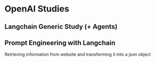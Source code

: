 # OpenAI Studies

## Langchain Generic Study (+ Agents)

## Prompt Engineering with Langchain

Retrieving information from website and transforming it into a json object